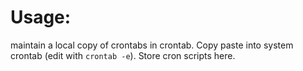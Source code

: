 # Usage:

maintain a local copy of crontabs in crontab. Copy paste into system crontab (edit with `crontab -e`). Store cron scripts here.

